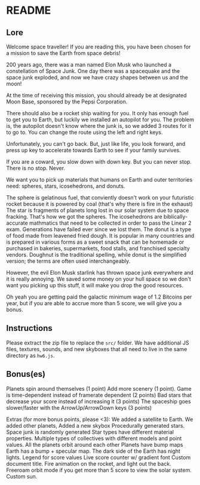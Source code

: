 # README

## Lore
Welcome space traveller! If you are reading this, you have been chosen for a mission to save the Earth from space debris!

200 years ago, there was a man named Elon Musk who launched a constellation of Space Junk. One day there was a spacequake and the space junk exploded,
and now we have crazy shapes between us and the moon!

At the time of receiving this mission, you should already be at designated Moon Base, sponsored by the Pepsi Corporation. 

There should also be a rocket ship waiting for you. It only has enough fuel to get you to Earth,
but luckily we installed an autopilot for you. The problem is, the autopilot doesn't know where
the junk is, so we added 3 routes for it to go to. You can change the route using the left and right keys.

Unfortunately, you can't go back. But, just like life, you look forward, and press up key to accelerate towards Earth to see if your family survives.

If you are a coward, you slow down with down key. But you can never stop. There is no stop. Never.

We want you to pick up materials that humans on Earth and outer territories need: spheres, stars, icosehedrons, and donuts.

The sphere is gelatinous fuel, that conviently doesn't work on your futuristic rocket because it is powered by coal (that's why there is fire in the exhaust)
The star is fragments of planets long lost in our solar system due to space fracking. That's how we got the spheres.
The icosehedrons are biblically-accurate mathmatics that need to be collected in order to pass the Linear 2 exam. Generations have failed ever since we lost them.
The donut is a type of food made from leavened fried dough.
It is popular in many countries and is prepared in various forms as a sweet snack that can be homemade or purchased in bakeries, supermarkets, food stalls, and franchised specialty vendors.
Doughnut is the traditional spelling, while donut is the simplified version; the terms are often used interchangeably.

However, the evil Elon Musk starlink has thrown space junk everywhere and it is really annoying. We saved some money on your hull space
so we don't want you picking up this stuff, it will make you drop the good resources.

Oh yeah you are getting paid the galactic minimum wage of 1.2 Bitcoins per year, but if you are able to accrue more than 5 score, we will give you a bonus.

## Instructions
Please extract the zip file to replace the `src/` folder. We have additional JS files, textures, sounds, and new skyboxes that all need to live in the same directory as `hw6.js`.

## Bonus(es)
Planets spin around themselves (1 point)
Add more scenery (1 point).
Game is time-dependent instead of framerate dependent (2 points)
Bad stars that decrease your score instead of increasing it (3 points)
The spaceship goes slower/faster with the ArrowUp/ArrowDown keys (3 points)

Extras (for more bonus points, please <3):
We added a satellite to Earth.
We added other planets, 
Added a new skybox
Procedurally generated stars.
Space junk is randomly generated
Star types have different material properties.
Multiple types of collectives with different models and point values.
All the planets orbit around each other
Planets have bump maps
Earth has a bump + specular map.
The dark side of the Earth has night lights.
Legend for score values
Live score counter w/ gradient font
Custom document title.
Fire animation on the rocket, and light out the back.
Freeroam orbit mode if you get more than 5 score to view the solar system.
Custom sun.
